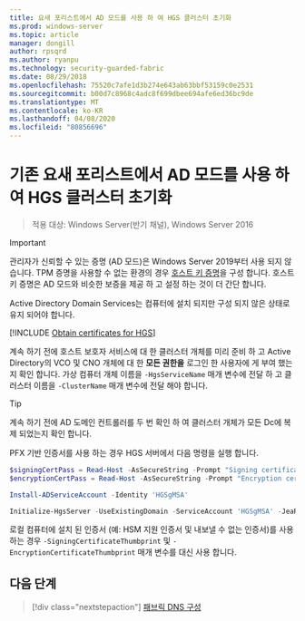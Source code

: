 ```yaml
---
title: 요새 포리스트에서 AD 모드를 사용 하 여 HGS 클러스터 초기화
ms.prod: windows-server
ms.topic: article
manager: dongill
author: rpsqrd
ms.author: ryanpu
ms.technology: security-guarded-fabric
ms.date: 08/29/2018
ms.openlocfilehash: 75520c7afe1d3b274e643ab63bbf53159c0e2531
ms.sourcegitcommit: b00d7c8968c4adc8f699dbee694afe6ed36bc9de
ms.translationtype: MT
ms.contentlocale: ko-KR
ms.lasthandoff: 04/08/2020
ms.locfileid: "80856696"
---
```

# <a name="initialize-the-hgs-cluster-using-ad-mode-in-an-existing-bastion-forest"></a>기존 요새 포리스트에서 AD 모드를 사용 하 여 HGS 클러스터 초기화

>적용 대상: Windows Server(반기 채널), Windows Server 2016


>[!IMPORTANT]
>관리자가 신뢰할 수 있는 증명 (AD 모드)은 Windows Server 2019부터 사용 되지 않습니다. TPM 증명을 사용할 수 없는 환경의 경우 [호스트 키 증명](guarded-fabric-initialize-hgs-key-mode-bastion.md)을 구성 합니다. 호스트 키 증명은 AD 모드와 비슷한 보증을 제공 하 고 설정 하는 것이 더 간단 합니다. 

Active Directory Domain Services는 컴퓨터에 설치 되지만 구성 되지 않은 상태로 유지 되어야 합니다.

[!INCLUDE [Obtain certificates for HGS](../../../includes/guarded-fabric-initialize-hgs-default-step-two.md)] 

계속 하기 전에 호스트 보호자 서비스에 대 한 클러스터 개체를 미리 준비 하 고 Active Directory의 VCO 및 CNO 개체에 대 한 **모든 권한을** 로그인 한 사용자에 게 부여 했는지 확인 합니다.
가상 컴퓨터 개체 이름을 `-HgsServiceName` 매개 변수에 전달 하 고 클러스터 이름을 `-ClusterName` 매개 변수에 전달 해야 합니다.

> [!TIP]
> 계속 하기 전에 AD 도메인 컨트롤러를 두 번 확인 하 여 클러스터 개체가 모든 Dc에 복제 되었는지 확인 합니다.

PFX 기반 인증서를 사용 하는 경우 HGS 서버에서 다음 명령을 실행 합니다.

```powershell
$signingCertPass = Read-Host -AsSecureString -Prompt "Signing certificate password"
$encryptionCertPass = Read-Host -AsSecureString -Prompt "Encryption certificate password"

Install-ADServiceAccount -Identity 'HGSgMSA'

Initialize-HgsServer -UseExistingDomain -ServiceAccount 'HGSgMSA' -JeaReviewersGroup 'HgsJeaReviewers' -JeaAdministratorsGroup 'HgsJeaAdmins' -HgsServiceName 'HgsService' -ClusterName 'HgsCluster' -SigningCertificatePath '.\signCert.pfx' -SigningCertificatePassword $signPass -EncryptionCertificatePath '.\encCert.pfx' -EncryptionCertificatePassword $encryptionCertPass -TrustActiveDirectory
```

로컬 컴퓨터에 설치 된 인증서 (예: HSM 지원 인증서 및 내보낼 수 없는 인증서)를 사용 하는 경우 `-SigningCertificateThumbprint` 및 `-EncryptionCertificateThumbprint` 매개 변수를 대신 사용 합니다.

## <a name="next-step"></a>다음 단계

> [!div class="nextstepaction"]
> [패브릭 DNS 구성](guarded-fabric-configuring-fabric-dns-ad.md)

